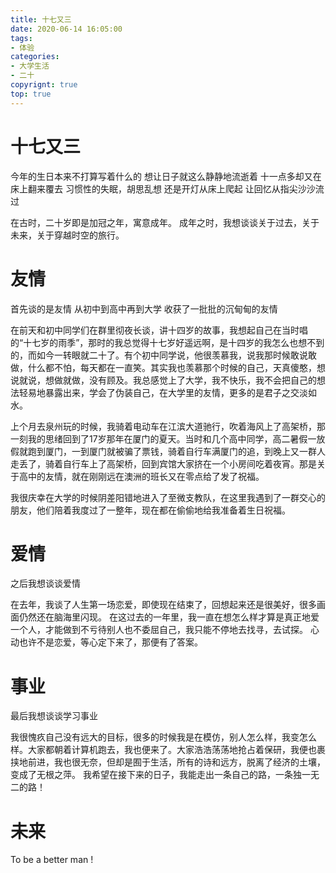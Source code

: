 ```yaml
---
title: 十七又三
date: 2020-06-14 16:05:00
tags:
- 体验
categories: 
- 大学生活	
- 二十	
copyrignt: true
top: true
---
```

# 十七又三
今年的生日本来不打算写着什么的
想让日子就这么静静地流逝着
十一点多却又在床上翻来覆去
习惯性的失眠，胡思乱想
还是开灯从床上爬起
让回忆从指尖沙沙流过
<!--more-->
在古时，二十岁即是加冠之年，寓意成年。
成年之时，我想谈谈关于过去，关于未来，关于穿越时空的旅行。

# 友情
首先谈的是友情
从初中到高中再到大学
收获了一批批的沉甸甸的友情

在前天和初中同学们在群里彻夜长谈，讲十四岁的故事，我想起自己在当时唱的“十七岁的雨季”，那时的我总觉得十七岁好遥远啊，是十四岁的我怎么也想不到的，而如今一转眼就二十了。有个初中同学说，他很羡慕我，说我那时候敢说敢做，什么都不怕，每天都在一直笑。其实我也羡慕那个时候的自己，天真傻憨，想说就说，想做就做，没有顾及。我总感觉上了大学，我不快乐，我不会把自己的想法轻易地暴露出来，学会了伪装自己，在大学里的友情，更多的是君子之交淡如水。

上个月去泉州玩的时候，我骑着电动车在江滨大道驰行，吹着海风上了高架桥，那一刻我的思绪回到了17岁那年在厦门的夏天。当时和几个高中同学，高二暑假一放假就跑到厦门，一到厦门就被骗了票钱，骑着自行车满厦门的追，到晚上又一群人走丢了，骑着自行车上了高架桥，回到宾馆大家挤在一个小房间吃着夜宵。那是关于高中的友情，就在刚刚远在澳洲的班长又在零点给了发了祝福。

我很庆幸在大学的时候阴差阳错地进入了至微支教队，在这里我遇到了一群交心的朋友，他们陪着我度过了一整年，现在都在偷偷地给我准备着生日祝福。

# 爱情
之后我想谈谈爱情

在去年，我谈了人生第一场恋爱，即使现在结束了，回想起来还是很美好，很多画面仍然还在脑海里闪现。
在这过去的一年里，我一直在想怎么样才算是真正地爱一个人，才能做到不亏待别人也不委屈自己，我只能不停地去找寻，去试探。
心动也许不是恋爱，等心定下来了，那便有了答案。

# 事业
最后我想谈谈学习事业

我很愧疚自己没有远大的目标，很多的时候我是在模仿，别人怎么样，我变怎么样。大家都朝着计算机跑去，我也便来了。大家浩浩荡荡地抢占着保研，我便也裹挟地前进，我也很无奈，但却是囿于生活，所有的诗和远方，脱离了经济的土壤，变成了无根之萍。
我希望在接下来的日子，我能走出一条自己的路，一条独一无二的路！

# 未来
To be a better man !


